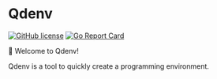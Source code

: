 # Qdenv

[![GitHub license][license-badge]](LICENSE)
[![Go Report Card][go-report-card-badge]][go-report-card]

:tada: Welcome to Qdenv!

Qdenv is a tool to quickly create a programming environment.

<!-- refs -->
[go-report-card]: https://goreportcard.com/report/github.com/clover0/qdenv
[go-report-card-badge]: https://goreportcard.com/badge/github.com/clover0/qdenv?style=flat-square&logo=appveyor
[license-badge]: https://img.shields.io/github/license/clover0/qdenv.svg?style=flat-square&logo=appveyor
